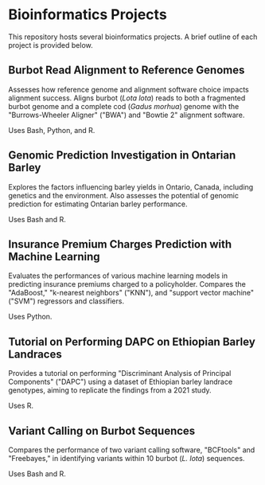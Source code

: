 # Bioinformatics Projects

This repository hosts several bioinformatics projects. A brief outline of each project is provided below.

## Burbot Read Alignment to Reference Genomes

Assesses how reference genome and alignment software choice impacts alignment success. Aligns burbot (<em>Lota lota</em>) reads to both a fragmented burbot genome and a complete cod (<em>Gadus morhua</em>) genome with the "Burrows-Wheeler Aligner" ("BWA") and "Bowtie 2" alignment software.

Uses Bash, Python, and R.

## Genomic Prediction Investigation in Ontarian Barley

Explores the factors influencing barley yields in Ontario, Canada, including genetics and the environment. Also assesses the potential of genomic prediction for estimating Ontarian barley performance.

Uses Bash and R.

## Insurance Premium Charges Prediction with Machine Learning

Evaluates the performances of various machine learning models in predicting insurance premiums charged to a policyholder. Compares the "AdaBoost," "k-nearest neighbors" ("KNN"), and "support vector machine" ("SVM") regressors and classifiers.

Uses Python.

## Tutorial on Performing DAPC on Ethiopian Barley Landraces

Provides a tutorial on performing "Discriminant Analysis of Principal Components" ("DAPC") using a dataset of Ethiopian barley landrace genotypes, aiming to replicate the findings from a 2021 study.

Uses R.

## Variant Calling on Burbot Sequences

Compares the performance of two variant calling software, "BCFtools" and "Freebayes," in identifying variants within 10 burbot (<em>L. lota</em>) sequences.

Uses Bash and R.